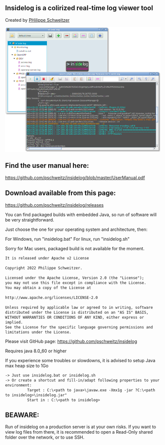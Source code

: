 ## Insidelog is a colirized real-time log viewer tool 
Created by [PHilippe Schweitzer](https://ch.linkedin.com/pub/philippe-schweitzer/87/ab/2bb)

![alt text](https://github.com/pschweitz/insidelog/blob/master/InSideLog.png)

## Find the user manual here: 
https://github.com/pschweitz/insidelog/blob/master/UserManual.pdf 

## Download available from this page: 
https://github.com/pschweitz/insidelog/releases

You can find packaged builds with embedded Java, so run of software will be very straightforward.

Just choose the one for your operating system and architecture, then: 

For Windows, run "insidelog.bat"
For linux, run "insidelog.sh"

Sorry for Mac users, packaged build is not available for the moment.

    It is released under Apache v2 License
    
    Copyright 2022 Philippe Schweitzer.
    
    Licensed under the Apache License, Version 2.0 (the "License");
    you may not use this file except in compliance with the License.
    You may obtain a copy of the License at
    
    http://www.apache.org/licenses/LICENSE-2.0
    
    Unless required by applicable law or agreed to in writing, software
    distributed under the License is distributed on an "AS IS" BASIS,
    WITHOUT WARRANTIES OR CONDITIONS OF ANY KIND, either express or implied.
    See the License for the specific language governing permissions and
    limitations under the License.

Please visit GitHub page:
https://github.com/pschweitz/insidelog


Requires java 8.0_60 or higher


If you experience some troubles or slowdowns, it is advised to setup Java max heap size to 1Go

    -> Just use insidelog.bat or insidelog.sh
    -> Or create a shortcut and fill-in/adapt following properties to your environment:
              Target : C:\<path to java>\javaw.exe -Xmx1g -jar ?C:\<path to insidelog>\insidelog.jar" 
              Start in : C:\<path to insidelog> 


## BEAWARE:

Run of insidelog on a production server is at your own risks. 
If you want to view log files from there, it is recommended 
to open a Read-Only shared folder over the network, or to use SSH. 

